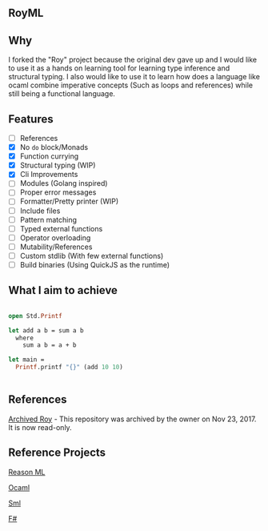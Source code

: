 ## RoyML

## Why
I forked the "Roy" project because the original dev gave up and I would like to use it
as a hands on learning tool for learning type inference and structural typing.
I also would like to use it to learn how does a language like ocaml combine 
imperative concepts (Such as loops and references) while still being a functional language.

## Features
- [ ] References
- [X] No `do` block/Monads
- [X] Function currying
- [X] Structural typing (WIP)
- [X] Cli Improvements
- [ ] Modules (Golang inspired)
- [ ] Proper error messages
- [ ] Formatter/Pretty printer (WIP)
- [ ] Include files
- [ ] Pattern matching
- [ ] Typed external functions
- [ ] Operator overloading
- [ ] Mutability/References
- [ ] Custom stdlib (With few external functions)
- [ ] Build binaries (Using QuickJS as the runtime)

## What I aim to achieve
```ocaml

open Std.Printf

let add a b = sum a b
  where
    sum a b = a + b

let main = 
  Printf.printf "{}" (add 10 10)
  
```

## References
[Archived Roy](https://github.com/puffnfresh/roy) - This repository was archived by the owner on Nov 23, 2017. It is now read-only.

## Reference Projects
[Reason ML](https://reasonml.github.io/en/)

[Ocaml](https://ocaml.org/)

[Sml](https://smlfamily.github.io/)

[F#](https://fsharp.org/)

